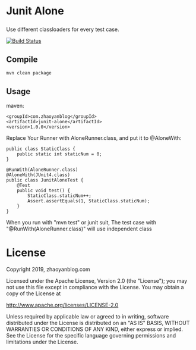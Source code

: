 # Junit Alone
#####

Use different classloaders for every test case.

[![Build Status](https://travis-ci.org/johnyannj/junit-alone.svg?branch=master)](https://travis-ci.org/johnyannj/junit-alone)

## Compile
`
 mvn clean package
`

## Usage

maven:

```
<groupId>com.zhaoyanblog</groupId>  
<artifactId>junit-alone</artifactId>  
<version>1.0.0</version>
```
Replace Your Runner with AloneRunner.class, and put it to @AloneWith:

```
public class StaticClass {
    public static int staticNum = 0;
}

@RunWith(AloneRunner.class)
@AloneWith(JUnit4.class)
public class JunitAloneTest {
    @Test
    public void test() {
        StaticClass.staticNum++;
        Assert.assertEquals(1, StaticClass.staticNum);
    }
}
```
When you run with "mvn test" or junit suit,  The test case with "@RunWith(AloneRunner.class)" will use independent class 

# License
Copyright 2019, zhaoyanblog.com

Licensed under the Apache License, Version 2.0 (the "License"); you may not use this file except in compliance with the License. You may obtain a copy of the License at

http://www.apache.org/licenses/LICENSE-2.0

Unless required by applicable law or agreed to in writing, software distributed under the License is distributed on an "AS IS" BASIS, WITHOUT WARRANTIES OR CONDITIONS OF ANY KIND, either express or implied. See the License for the specific language governing permissions and limitations under the License.

